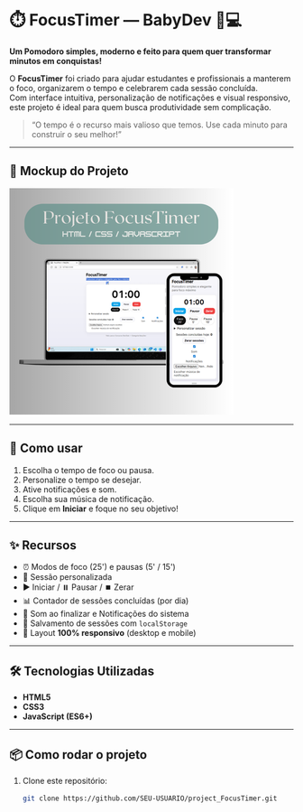 # ⏱️ FocusTimer — BabyDev 👶💻

**Um Pomodoro simples, moderno e feito para quem quer transformar minutos em conquistas!**

O **FocusTimer** foi criado para ajudar estudantes e profissionais a manterem o foco, organizarem o tempo e celebrarem cada sessão concluída.  
Com interface intuitiva, personalização de notificações e visual responsivo, este projeto é ideal para quem busca produtividade sem complicação.

> “O tempo é o recurso mais valioso que temos. Use cada minuto para construir o seu melhor!”

---

## 📸 Mockup do Projeto

![Mockup do FocusTimer](img/mockup-focus-timer.png)

---

## 🚀 Como usar

1. Escolha o tempo de foco ou pausa.
2. Personalize o tempo se desejar.
3. Ative notificações e som.
4. Escolha sua música de notificação.
5. Clique em **Iniciar** e foque no seu objetivo!

---

## ✨ Recursos

- ⏰ Modos de foco (25') e pausas (5' / 15')
- 🔄 Sessão personalizada
- ▶️ Iniciar / ⏸️ Pausar / ⏹️ Zerar
- 📊 Contador de sessões concluídas (por dia)
- 🔔 Som ao finalizar e Notificações do sistema
- 💾 Salvamento de sessões com `localStorage`
- 📱 Layout **100% responsivo** (desktop e mobile)

---

## 🛠️ Tecnologias Utilizadas

- **HTML5**
- **CSS3**
- **JavaScript (ES6+)**

---

## 📦 Como rodar o projeto

1. Clone este repositório:
   ```bash
   git clone https://github.com/SEU-USUARIO/project_FocusTimer.git


